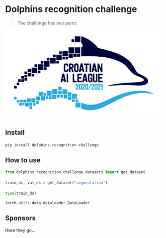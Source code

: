 # Dolphins recognition challenge
> The challenge has two parts:


!["Croatian AI League"](notebooks/images/AILeague_logo-800x452.png)

## Install

`pip install dolphins-recognition-challenge`

## How to use

```python
from dolphins_recognition_challenge.datasets import get_dataset

train_ds, val_ds = get_dataset("segmentation")

type(train_ds)
```




    torch.utils.data.dataloader.DataLoader



## Sponsors

Here they go...

